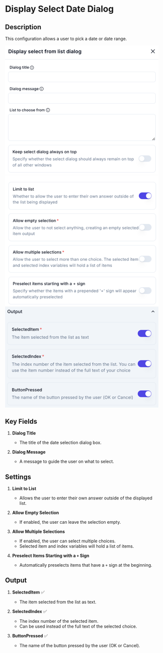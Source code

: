 # Display Select Date Dialog

## Description

This configuration allows a user to pick a date or date range.

![alt text](display-select-from-list-dialog-1.png)
![alt text](display-select-from-list-dialog1-1.png)
![alt text](display-select-from-list-dialog2-1.png)

## **Key Fields**

1. **Dialog Title**  
   - The title of the date selection dialog box.  

2. **Dialog Message**  
   - A message to guide the user on what to select.  

## **Settings**

1. **Limit to List**
   - Allows the user to enter their own answer outside of the displayed list.  

2. **Allow Empty Selection**
   - If enabled, the user can leave the selection empty.  

3. **Allow Multiple Selections**
   - If enabled, the user can select multiple choices.  
   - Selected item and index variables will hold a list of items.  

4. **Preselect Items Starting with a `+` Sign**
   - Automatically preselects items that have a `+` sign at the beginning.  

## **Output**

1. **SelectedItem** ✅  
   - The item selected from the list as text.  

2. **SelectedIndex** ✅  
   - The index number of the selected item.  
   - Can be used instead of the full text of the selected choice.  

3. **ButtonPressed** ✅  
   - The name of the button pressed by the user (OK or Cancel).  
